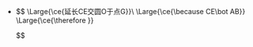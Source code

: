 -
  $$
  \Large{\ce{延长CE交圆O于点G}}\\
  \Large{\ce{\because CE\bot AB}}
  \Large{\ce{\therefore }}
  
  
  
  
  
  
  
  $$